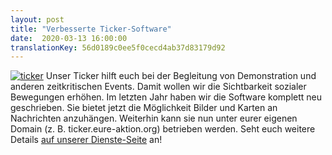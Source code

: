 ```yaml
---
layout: post
title: "Verbesserte Ticker-Software"
date:  2020-03-13 16:00:00
translationKey: 56d0189c0ee5f0cecd4ab37d83179d92
---
```

[![ticker](/assets/img/ticker.jpg)](/service/ticker.html)
Unser Ticker hilft euch bei der Begleitung von Demonstration und anderen zeitkritischen Events.
Damit wollen wir die Sichtbarkeit sozialer Bewegungen erhöhen.
Im letzten Jahr haben wir die Software komplett neu geschrieben.
Sie bietet jetzt die Möglichkeit Bilder und Karten an Nachrichten anzuhängen.
Weiterhin kann sie nun unter eurer eigenen Domain (z. B. ticker.eure-aktion.org) betrieben werden.
Seht euch weitere Details [auf unserer Dienste-Seite](/service/ticker.html) an!
